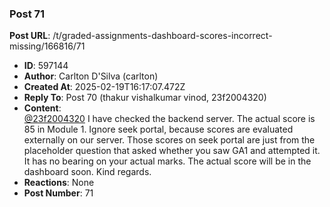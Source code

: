 ### Post 71
**Post URL**: /t/graded-assignments-dashboard-scores-incorrect-missing/166816/71
- **ID**: 597144
- **Author**: Carlton D'Silva (carlton)
- **Created At**: 2025-02-19T16:17:07.472Z
- **Reply To**: Post 70 (thakur vishalkumar vinod, 23f2004320)
- **Content**:  
  <a class="mention" href="/u/23f2004320">@23f2004320</a>
I have checked the backend server. The actual score is 85 in Module 1.
Ignore seek portal, because scores are evaluated externally on our server. Those scores on seek portal are just from the placeholder question that asked whether you saw GA1 and attempted it. It has no bearing on your actual marks.
The actual score will be in the dashboard soon.
Kind regards.
- **Reactions**: None
- **Post Number**: 71

